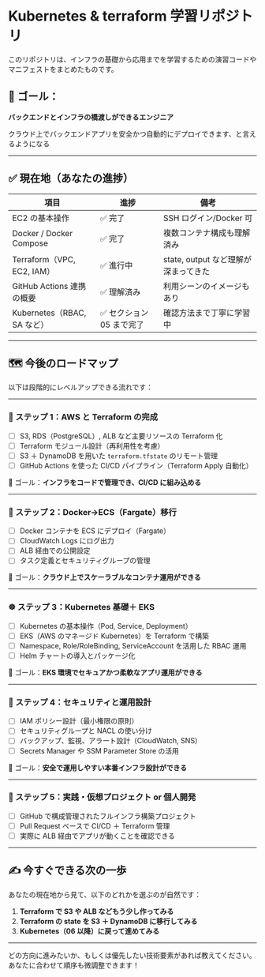# Kubernetes & terraform 学習リポジトリ

このリポジトリは、インフラの基礎から応用までを学習するための演習コードやマニフェストをまとめたものです。

## 🎯 ゴール：

**バックエンドとインフラの橋渡しができるエンジニア**

クラウド上でバックエンドアプリを安全かつ自動的にデプロイできます、と言えるようになる

---

## ✅ 現在地（あなたの進捗）

| 項目                        | 進捗                      | 備考                                 |
| --------------------------- | ------------------------- | ------------------------------------ |
| EC2 の基本操作              | ✅ 完了                   | SSH ログイン/Docker 可               |
| Docker / Docker Compose     | ✅ 完了                   | 複数コンテナ構成も理解済み           |
| Terraform（VPC, EC2, IAM）  | ✅ 進行中                 | state, output など理解が深まってきた |
| GitHub Actions 連携の概要   | ✅ 理解済み               | 利用シーンのイメージもあり           |
| Kubernetes（RBAC, SA など） | ✅ セクション 05 まで完了 | 確認方法まで丁寧に学習中             |

---

## 🗺️ 今後のロードマップ

以下は段階的にレベルアップできる流れです：

---

### 🧱 ステップ 1：AWS と Terraform の完成

- [ ] S3, RDS（PostgreSQL）, ALB など主要リソースの Terraform 化
- [ ] Terraform モジュール設計（再利用性を考慮）
- [ ] S3 ＋ DynamoDB を用いた `terraform.tfstate` のリモート管理
- [ ] GitHub Actions を使った CI/CD パイプライン（Terraform Apply 自動化）

🔰 ゴール：**インフラをコードで管理でき、CI/CD に組み込める**

---

### 🐳 ステップ 2：Docker→ECS（Fargate）移行

- [ ] Docker コンテナを ECS にデプロイ（Fargate）
- [ ] CloudWatch Logs にログ出力
- [ ] ALB 経由での公開設定
- [ ] タスク定義とセキュリティグループの管理

🔰 ゴール：**クラウド上でスケーラブルなコンテナ運用ができる**

---

### ☸️ ステップ 3：Kubernetes 基礎＋ EKS

- [ ] Kubernetes の基本操作（Pod, Service, Deployment）
- [ ] EKS（AWS のマネージド Kubernetes）を Terraform で構築
- [ ] Namespace, Role/RoleBinding, ServiceAccount を活用した RBAC 運用
- [ ] Helm チャートの導入とパッケージ化

🔰 ゴール：**EKS 環境でセキュアかつ柔軟なアプリ運用ができる**

---

### 🔐 ステップ 4：セキュリティと運用設計

- [ ] IAM ポリシー設計（最小権限の原則）
- [ ] セキュリティグループと NACL の使い分け
- [ ] バックアップ、監視、アラート設計（CloudWatch, SNS）
- [ ] Secrets Manager や SSM Parameter Store の活用

🔰 ゴール：**安全で運用しやすい本番インフラ設計ができる**

---

### 🧪 ステップ 5：実践・仮想プロジェクト or 個人開発

- [ ] GitHub で構成管理されたフルインフラ構築プロジェクト
- [ ] Pull Request ベースで CI/CD ＋ Terraform 管理
- [ ] 実際に ALB 経由でアプリが動くことを確認できる

---

## ✍️ 今すぐできる次の一歩

あなたの現在地から見て、以下のどれかを選ぶのが自然です：

1. **Terraform で S3 や ALB などもう少し作ってみる**
2. **Terraform の state を S3 ＋ DynamoDB に移行してみる**
3. **Kubernetes（06 以降）に戻って進めてみる**

---

どの方向に進みたいか、もしくは優先したい技術要素があれば教えてください。あなたに合わせて順序も微調整できます！
